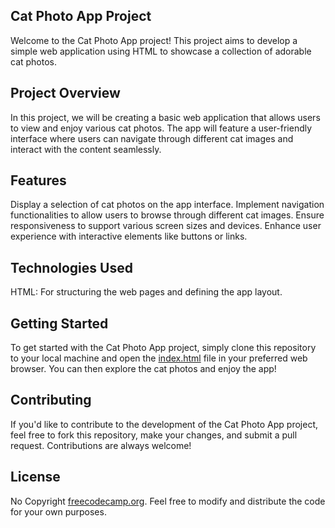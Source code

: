 ## Cat Photo App Project
Welcome to the Cat Photo App project! This project aims to develop a simple web application using HTML to showcase a collection of adorable cat photos.

## Project Overview
In this project, we will be creating a basic web application that allows users to view and enjoy various cat photos. The app will feature a user-friendly interface where users can navigate through different cat images and interact with the content seamlessly.

## Features
Display a selection of cat photos on the app interface.
Implement navigation functionalities to allow users to browse through different cat images.
Ensure responsiveness to support various screen sizes and devices.
Enhance user experience with interactive elements like buttons or links.
## Technologies Used
HTML: For structuring the web pages and defining the app layout.
## Getting Started
To get started with the Cat Photo App project, simply clone this repository to your local machine and open the [index.html](https://github.com/Troy-Analytics/Software-Development-Projects/blob/main/HTML/Cat%20Photo%20App/Code/cat_photo_app.html) file in your preferred web browser. You can then explore the cat photos and enjoy the app!

## Contributing
If you'd like to contribute to the development of the Cat Photo App project, feel free to fork this repository, make your changes, and submit a pull request. Contributions are always welcome!

## License
No Copyright [freecodecamp.org](https://www.freecodecamp.org/). Feel free to modify and distribute the code for your own purposes.
